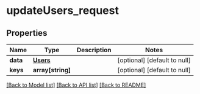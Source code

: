 # updateUsers_request

## Properties
Name | Type | Description | Notes
------------ | ------------- | ------------- | -------------
**data** | [**Users**](Users.md) |  | [optional] [default to null]
**keys** | **array[string]** |  | [optional] [default to null]

[[Back to Model list]](../README.md#documentation-for-models) [[Back to API list]](../README.md#documentation-for-api-endpoints) [[Back to README]](../README.md)


